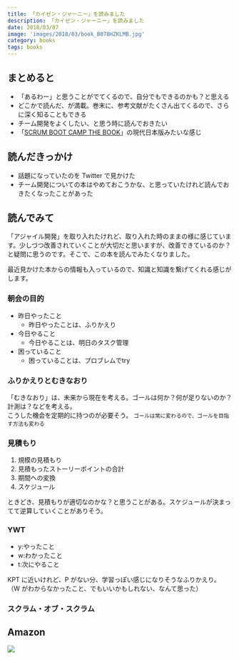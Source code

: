 ```yaml
---
title: 「カイゼン・ジャーニー」を読みました
description: 「カイゼン・ジャーニー」を読みました
date: 2018/03/07
image: 'images/2018/03/book_B078HZKLMB.jpg'
category: books
tags: books
---
```


## まとめると

- 「あるわー」と思うことがでてくるので、自分でもできるのかも？と思える
- どこかで読んだ、が満載。巻末に、参考文献がたくさん出てくるので、さらに深く知ることもできる
- チーム開発をよくしたい、と思う時に読んでおきたい
- 「[SCRUM BOOT CAMP THE BOOK](https://www.amazon.co.jp/dp/B00DIM6BMI/)」の現代日本版みたいな感じ

## 読んだきっかけ

- 話題になっていたのを Twitter で見かけた
- チーム開発についての本はやめておこうかな、と思っていたけれど読んでおきたくなったことがあった

## 読んでみて

「アジャイル開発」を取り入れたけれど、取り入れた時のままの様に感じています。少しづつ改善されていくことが大切だと思いますが、改善できているのか？と疑問に思うのです。そこで、この本を読んでみたくなりました。

最近見かけた本からの情報も入っているので、知識と知識を繋げてくれる感じがします。

### 朝会の目的

- 昨日やったこと
  - 昨日やったことは、ふりかえり
- 今日やること
  - 今日やることは、明日のタスク管理
- 困っていること
  - 困っていることは、プロブレムでtry

### ふりかえりとむきなおり

「むきなおり」は、未来から現在を考える。ゴールは何か？何が足りないのか？計測は？などを考える。  
こうした機会を定期的に持つのが必要そう。 `ゴールは常に変わるので、ゴールを目指す方法も変わる`

### 見積もり

1. 規模の見積もり
2. 見積もったストーリーポイントの合計
3. 期間への変換
4. スケジュール

ときどき、見積もりが適切なのかな？と思うことがある。スケジュールが決まってて逆算していくことがありそう。

### YWT

- y:やったこと
- w:わかったこと
- t:次にやること

KPT に近いけれど、P がない分、学習っぽい感じになりそうなふりかえり。
（W がわからなかったこと、でもいいかもしれない、なんて思った）

### スクラム・オブ・スクラム


## Amazon

[![](http://images-jp.amazon.com/images/P/B078HZKLMB.09.MAIN._SCLZZZZZZZ_.jpg)](https://www.amazon.co.jp/dp/B078HZKLMB/)
